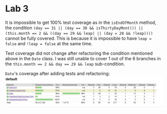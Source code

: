# Lab 3

It is impossible to get 100% test coverage as in the `isEndOfMonth` method, the condition `(day == 31 || (day == 30 && isThirtyDayMont()) || (this.month == 2 && ((day == 29 && leap) || (day = 28 && !leap))))` cannot be fully covered. This is because it is impossible to have `leap = false` and `!leap = false` at the same time.

Test coverage did not change after refactoring the condition mentioned above in the `Date` class. I was still unable to cover 1 out of the 6 branches in the `this.month == 2 && day == 29 && leap` sub-condition.

`Date`'s coverage after adding tests and refactoring: 
![coverage](./assets/date-coverage.png)